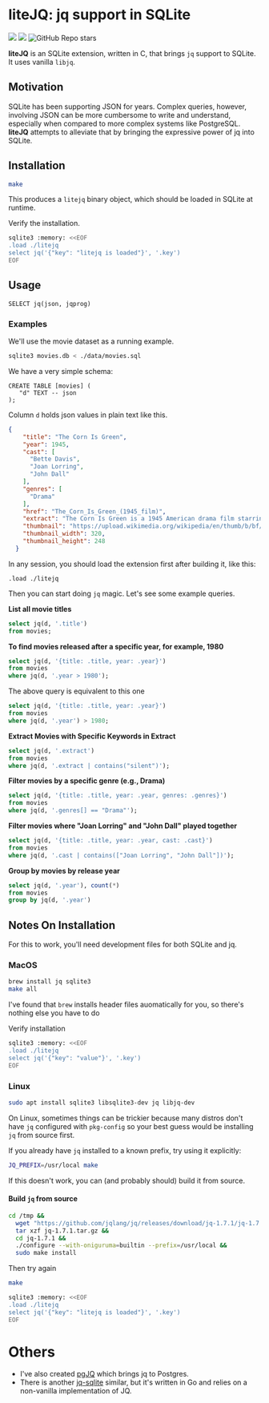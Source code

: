 # liteJQ: jq support in SQLite</strong>

<a href="https://github.com/Florents-Tselai/litejq/actions/workflows/test.yml?branch=mainline"><img src="https://github.com/Florents-Tselai/litejq/actions/workflows/test.yml/badge.svg"></a>
<a href="https://opensource.org/licenses/MIT License"><img src="https://img.shields.io/badge/MIT License-blue.svg"></a>
<img alt="GitHub Repo stars" src="https://img.shields.io/github/stars/Florents-Tselai/liteJQ">


**liteJQ** is an SQLite extension, written in C, that brings `jq` support to SQLite.
It uses vanilla `libjq`.

## Motivation

SQLite has been supporting JSON for years.
Complex queries, however, involving JSON can be more cumbersome to write and understand,
especially when compared to more complex systems like PostgreSQL.
**liteJQ** attempts to alleviate that by bringing the expressive power of jq into SQLite.

## Installation

```sh
make
```

This produces a `litejq` binary object, which should be loaded in SQLite at runtime.

Verify the installation.

```sh
sqlite3 :memory: <<EOF
.load ./litejq
select jq('{"key": "litejq is loaded"}', '.key')
EOF
```

## Usage

```sqlite
SELECT jq(json, jqprog)
```

### Examples

We'll use the movie dataset as a running example.
```bash
sqlite3 movies.db < ./data/movies.sql
```
We have a very simple schema:
```sqlite
CREATE TABLE [movies] (
   "d" TEXT -- json
);
```
Column `d` holds json values in plain text like this.
```json
{
    "title": "The Corn Is Green",
    "year": 1945,
    "cast": [
      "Bette Davis",
      "Joan Lorring",
      "John Dall"
    ],
    "genres": [
      "Drama"
    ],
    "href": "The_Corn_Is_Green_(1945_film)",
    "extract": "The Corn Is Green is a 1945 American drama film starring Bette Davis as a schoolteacher determined to bring education to a Welsh coal mining town despite great opposition. It was adapted from the 1938 play of the same name by Emlyn Williams, which originally starred Ethel Barrymore.",
    "thumbnail": "https://upload.wikimedia.org/wikipedia/en/thumb/b/bf/The-corn-is-green-poster.jpg/320px-The-corn-is-green-poster.jpg",
    "thumbnail_width": 320,
    "thumbnail_height": 248
  }
```
In any session, you should load the extension first after building it, like this:
```sqlite
.load ./litejq
```
Then you can start doing `jq` magic.
Let's see some example queries.

**List all movie titles**


```sql
select jq(d, '.title')
from movies;
```

**To find movies released after a specific year, for example, 1980**

```sql
select jq(d, '{title: .title, year: .year}')
from movies
where jq(d, '.year > 1980');
```
The above query is equivalent to this one
```sql
select jq(d, '{title: .title, year: .year}')
from movies
where jq(d, '.year') > 1980;
```

**Extract Movies with Specific Keywords in Extract**

```sql
select jq(d, '.extract')
from movies
where jq(d, '.extract | contains("silent")');
```

**Filter movies by a specific genre (e.g., Drama)**

```sql
select jq(d, '{title: .title, year: .year, genres: .genres}')
from movies
where jq(d, '.genres[] == "Drama"');
```

**Filter movies where "Joan Lorring" and "John Dall" played together**

```sql
select jq(d, '{title: .title, year: .year, cast: .cast}')
from movies
where jq(d, '.cast | contains(["Joan Lorring", "John Dall"])');
```

**Group by movies by release year**

```sql
select jq(d, '.year'), count(*)
from movies
group by jq(d, '.year')
```

## Notes On Installation

For this to work, you'll need development files for both SQLite and jq.

### MacOS

```sh
brew install jq sqlite3
make all
```

I've found that `brew` installs header files auomatically for you,
so there's nothing else you have to do

Verify installation

```sh
sqlite3 :memory: <<EOF
.load ./litejq
select jq('{"key": "value"}', '.key')
EOF
```

### Linux

```sh
sudo apt install sqlite3 libsqlite3-dev jq libjq-dev
```

On Linux, sometimes things can be trickier because
many distros don't have `jq` configured with `pkg-config`
so your best guess would be installing `jq` from source first.

If you already have `jq` installed to a known prefix,
try using it explicitly:

```sh
JQ_PREFIX=/usr/local make
```

If this doesn't work,
you can (and probably should) build it from source.

#### Build `jq` from source

```sh
cd /tmp &&
  wget "https://github.com/jqlang/jq/releases/download/jq-1.7.1/jq-1.7.1.tar.gz" &&
  tar xzf jq-1.7.1.tar.gz &&
  cd jq-1.7.1 &&
  ./configure --with-oniguruma=builtin --prefix=/usr/local &&
  sudo make install
```

Then try again

```sh
make
```

```sh
sqlite3 :memory: <<EOF
.load ./litejq
select jq('{"key": "litejq is loaded"}', '.key')
EOF
```

# Others

* I've also created [pgJQ](https://github.com/Florents-Tselai/pgJQ) which brings jq to Postgres.
* There is another [jq-sqlite](https://mgdm.net/weblog/using-jq-in-sqlite/) similar, but it's written in Go and relies on a non-vanilla implementation of JQ.
